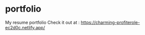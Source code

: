 # portfolio
My resume portfolio 
Check it out at : 
https://charming-profiterole-ec2d0c.netlify.app/

